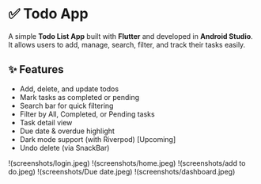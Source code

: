  # ✅ Todo App

A simple **Todo List App** built with **Flutter** and developed in **Android Studio**.  
It allows users to add, manage, search, filter, and track their tasks easily.

## ✨ Features

- Add, delete, and update todos
- Mark tasks as completed or pending
- Search bar for quick filtering
- Filter by All, Completed, or Pending tasks
- Task detail view
- Due date & overdue highlight
- Dark mode support (with Riverpod) [Upcoming]
- Undo delete (via SnackBar)

!(screenshots/login.jpeg)
!(screenshots/home.jpeg)
!(screenshots/add to do.jpeg)
!(screenshots/Due date.jpeg)
!(screenshots/dashboard.jpeg)
 
